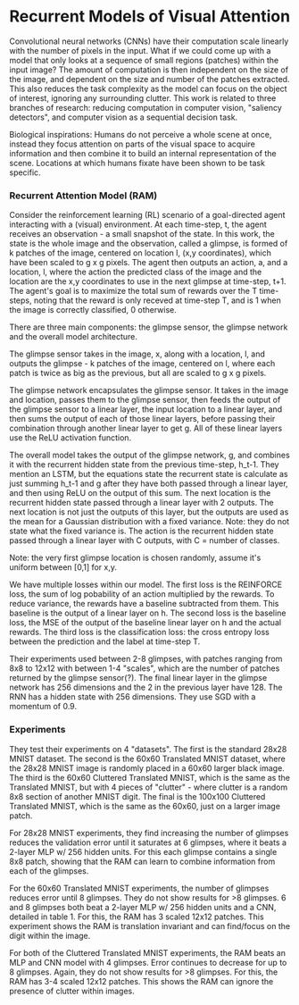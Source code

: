 # Recurrent Models of Visual Attention

Convolutional neural networks (CNNs) have their computation scale linearly with the number of pixels in the input. What if we could come up with a model that only looks at a sequence of small regions (patches) within the input image? The amount of computation is then independent on the size of the image, and dependent on the size and number of the patches extracted. This also reduces the task complexity as the model can focus on the object of interest, ignoring any surrounding clutter. This work is related to three branches of research: reducing computation in computer vision, "saliency detectors", and computer vision as a sequential decision task.

Biological inspirations: Humans do not perceive a whole scene at once, instead they focus attention on parts of the visual space to acquire information and then combine it to build an internal representation of the scene. Locations at which humans fixate have been shown to be task specific. 

### Recurrent Attention Model (RAM)

Consider the reinforcement learning (RL) scenario of a goal-directed agent interacting with a (visual) environment. At each time-step, t, the agent receives an observation - a small snapshot of the state. In this work, the state is the whole image and the observation, called a glimpse, is formed of k patches of the image, centered on location l, (x,y coordinates), which have been scaled to g x g pixels. The agent then outputs an action, a, and a location, l, where the action the predicted class of the image and the location are the x,y coordinates to use in the next glimpse at time-step, t+1. The agent's goal is to maximize the total sum of rewards over the T time-steps, noting that the reward is only receved at time-step T, and is 1 when the image is correctly classified, 0 otherwise.

There are three main components: the glimpse sensor, the glimpse network and the overall model architecture.

The glimpse sensor takes in the image, x, along with a location, l, and outputs the glimpse - k patches of the image, centered on l, where each patch is twice as big as the previous, but all are scaled to g x g pixels.

The glimpse network encapsulates the glimpse sensor. It takes in the image and location, passes them to the glimpse sensor, then feeds the output of the glimpse sensor to a linear layer, the input location to a linear layer, and then sums the output of each of those linear layers, before passing their combination through another linear layer to get g. All of these linear layers use the ReLU activation function.

The overall model takes the output of the glimpse network, g, and combines it with the recurrent hidden state from the previous time-step, h_t-1. They mention an LSTM, but the equations state the recurrent state is calculate as just summing h_t-1 and g after they have both passed through a linear layer, and then using ReLU on the output of this sum. The next location is the recurrent hidden state passed through a linear layer with 2 outputs. The next location is not just the outputs of this layer, but the outputs are used as the mean for a Gaussian distribution with a fixed variance. Note: they do not state what the fixed variance is. The action is the recurrent hidden state passed through a linear layer with C outputs, with C = number of classes.

Note: the very first glimpse location is chosen randomly, assume it's uniform between [0,1] for x,y.

We have multiple losses within our model. The first loss is the REINFORCE loss, the sum of log pobability of an action multiplied by the rewards. To reduce variance, the rewards have a baseline subtracted from them. This baseline is the output of a linear layer on h. The second loss is the baseline loss, the MSE of the output of the baseline linear layer on h and the actual rewards. The third loss is the classification loss: the cross entropy loss between the prediction and the label at time-step T.

Their experiments used between 2-8 glimpses, with patches ranging from 8x8 to 12x12 with between 1-4 "scales", which are the number of patches returned by the glimpse sensor(?). The final linear layer in the glimpse network has 256 dimensions and the 2 in the previous layer have 128. The RNN has a hidden state with 256 dimensions. They use SGD with a momentum of 0.9. 

### Experiments

They test their experiments on 4 "datasets". The first is the standard 28x28 MNIST dataset. The second is the 60x60 Translated MNIST dataset, where the 28x28 MNIST image is randomly placed in a 60x60 larger black image. The third is the 60x60 Cluttered Translated MNIST, which is the same as the Translated MNIST, but with 4 pieces of "clutter" - where clutter is a random 8x8 section of another MNIST digit. The final is the 100x100 Cluttered Translated MNIST, which is the same as the 60x60, just on a larger image patch. 

For 28x28 MNIST experiments, they find increasing the number of glimpses reduces the validation error until it saturates at 6 glimpses, where it beats a 2-layer MLP w/ 256 hidden units. For this each glimpse contains a single 8x8 patch, showing that the RAM can learn to combine information from each of the glimpses.

For the 60x60 Translated MNIST experiments, the number of glimpses reduces error until 8 glimpses. They do not show results for >8 glimpses. 6 and 8 glimpses both beat a 2-layer MLP w/ 256 hidden units and a CNN, detailed in table 1. For this, the RAM has 3 scaled 12x12 patches. This experiment shows the RAM is translation invariant and can find/focus on the digit within the image.

For both of the Cluttered Translated MNIST experiments, the RAM beats an MLP and CNN model with 4 glimpses. Error continues to decrease for up to 8 glimpses. Again, they do not show results for >8 glimpses. For this, the RAM has 3-4 scaled 12x12 patches. This shows the RAM can ignore the presence of clutter within images.